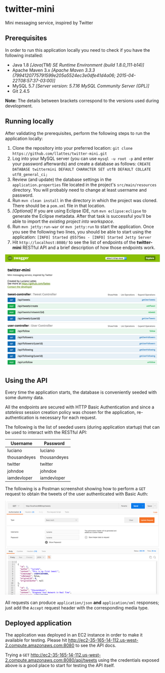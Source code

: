 # twitter-mini
Mini messaging service, inspired by Twitter

## Prerequisites

In order to run this application locally you need to check if you have the following installed:

- Java 1.8 *[Java(TM) SE Runtime Environment (build 1.8.0_111-b14)]*
- Apache Maven 3.x *[Apache Maven 3.3.3 (7994120775791599e205a5524ec3e0dfe41d4a06; 2015-04-22T08:57:37-03:00)]*
- MySQL 5.7 *[Server version: 5.7.16 MySQL Community Server (GPL)]*
- Git 2.4.5

**Note:** The details between brackets correspond to the versions used during development.

## Running locally

After validating the prerequisites, perform the following steps to run the application locally:

1. Clone the repository into your preferred location: `git clone https://github.com/llattes/twitter-mini.git`
2. Log into your MySQL server (you can use `mysql -u root -p` and enter your password afterwards) and create a database as follows: `CREATE DATABASE twittermini DEFAULT CHARACTER SET utf8 DEFAULT COLLATE utf8_general_ci;`
3. Review (and update) the database settings in the `application.properties` file located in the project's `src/main/resources` directory. You will probably need to change at least username and password. 
4. Run `mvn clean install` in the directory in which the project was cloned. There should be a `pom.xml` file in that location.
5. *[Optional]* If you are using Eclipse IDE, run `mvn eclipse:eclipse` to generate the Eclipse metadata. After that task is successful you'll be able to import the *existing project into workspace*.
6. Run `mvn jetty:run-war` or `mvn jetty:run` to start the application. Once you see the following two lines, you should be able to start using the application: `[INFO] Started @5575ms - [INFO] Started Jetty Server`
7. Hit `http://localhost:8080/` to see the list of endpoints of the **twitter-mini** RESTful API and a brief description of how those endpoints work.

![Swagger UI](https://github.com/llattes/twitter-mini/raw/master/readme-files/swagger-ui-screen.png)

## Using the API

Every time the application starts, the database is conveniently seeded with some dummy data.

All the endpoints are secured with HTTP Basic Authentication and since a *stateless* session creation policy was chosen for the application, re-authentication is necessary for each request.

The following is the list of seeded users (during application startup) that can be used to interact with the RESTful API:

Username | Password
-------- | --------
luciano      | luciano
thousandeyes | thousandeyes
twitter      | twitter
johndoe      | johndoe
iamdevloper  | iamdevloper

The following is a Postman screenshot showing how to perform a `GET` request to obtain the tweets of the user authenticated with Basic Auth:

![Postman Basic Auth](https://github.com/llattes/twitter-mini/raw/master/readme-files/postman-screen.png)

All requests can produce `application/json` **and** `application/xml` responses; just add the `Accept` request header with the corresponding media type.

## Deployed application

The application was deployed in an EC2 instance in order to make it available for testing. Please hit http://ec2-35-165-14-112.us-west-2.compute.amazonaws.com:8080 to see the API docs.

Trying a `GET` http://ec2-35-165-14-112.us-west-2.compute.amazonaws.com:8080/api/tweets using the credentials exposed above is a good place to start for testing the API itself.

